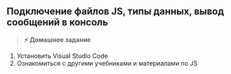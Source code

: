 
## Подключение файлов JS, типы данных, вывод сообщений в консоль

> **⚡️ Домашнее задание**

1. Установить Visual Studio Code
2. Ознакомиться с другими учебниками и материалами по JS
